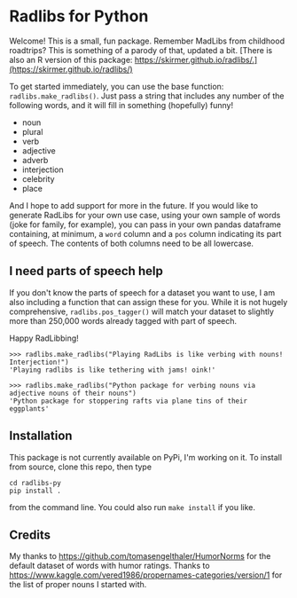 # Radlibs for Python


Welcome! This is a small, fun package. Remember MadLibs from childhood roadtrips? This is something of 
a parody of that, updated a bit. [There is also an R version of this package: https://skirmer.github.io/radlibs/.](https://skirmer.github.io/radlibs/)

To get started immediately, you can use the base function: `radlibs.make_radlibs()`. Just pass a string that
includes any number of the following words, and it will fill in something (hopefully) funny!

* noun
* plural
* verb
* adjective
* adverb
* interjection
* celebrity
* place

And I hope to add support for more in the future. If you would like to generate RadLibs for your 
own use case, using your own sample of words (joke for family, for example), you can pass in your own
pandas dataframe containing, at minimum, a `word` column and a `pos` column indicating its part of speech. 
The contents of both columns need to be all lowercase.

## I need parts of speech help

If you don't know the parts of speech for a dataset you want to use, I am also including a 
function that can assign these for you. While it is not hugely comprehensive, `radlibs.pos_tagger()` will match your dataset to slightly more than 250,000 words already tagged with part of speech. 

Happy RadLibbing!

```
>>> radlibs.make_radlibs("Playing RadLibs is like verbing with nouns! Interjection!")
'Playing radlibs is like tethering with jams! oink!'
```

```
>>> radlibs.make_radlibs("Python package for verbing nouns via adjective nouns of their nouns")
'Python package for stoppering rafts via plane tins of their eggplants'
```


## Installation

This package is not currently available on PyPi, I'm working on it. To install from source, clone this repo, then type 

```
cd radlibs-py
pip install .
``` 

from the command line. You could also run `make install` if you like.

## Credits

My thanks to https://github.com/tomasengelthaler/HumorNorms for the default dataset of words with 
humor ratings. Thanks to https://www.kaggle.com/vered1986/propernames-categories/version/1 for 
the list of proper nouns I started with.


